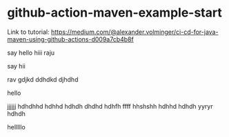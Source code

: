 # github-action-maven-example-start
Link to tutorial: https://medium.com/@alexander.volminger/ci-cd-for-java-maven-using-github-actions-d009a7cb4b8f

say hello
hiii raju

say hii

rav
gdjkd
ddhdkd
djhdhd


hello

jjjjjj
hdhdhhd
hdhhd
hdhdh
dhdhd
hdhfh
ffff
hhshshh
hdhhd
hdhdh
yyryr
hdhdh









helllllo
